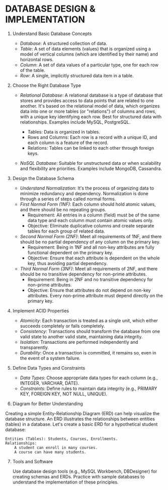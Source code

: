 # DATABASE DESIGN & IMPLEMENTATION

1. Understand Basic Database Concepts

    * _Database_: A structured collection of data.
    * _Table_: A set of data elements (values) that is organized using a model of vertical columns (which are identified by their name) and horizontal rows.
    * _Column_: A set of data values of a particular type, one for each row of the table.
    * _Row_: A single, implicitly structured data item in a table. 

2. Choose the Right Database Type

    * _Relational Database_: A relational database is a type of database that stores and provides access to data points that are related to one another. It's based on the relational model of data, which organizes data into one or more tables (or "relations") of columns and rows, with a unique key identifying each row. Best for structured data with relationships. Examples include MySQL, PostgreSQL.
      * Tables: Data is organized in tables.
      * Rows and Columns: Each row is a record with a unique ID, and each column is a feature of the record.
      * Relations: Tables can be linked to each other through foreign keys.

    * _NoSQL Database_: Suitable for unstructured data or when scalability and flexibility are priorities. Examples include MongoDB, Cassandra.

3. Design the Database Schema

    * _Understand Normalization_: It's the process of organizing data to minimize redundancy and dependency. Normalization is done through a series of steps called normal forms.
    * _First Normal Form (1NF)_: Each column should hold atomic values, and there should be no repeating groups.
      * Requirement: All entries in a column (field) must be of the same data type and each column must contain atomic values only.
      * Objective: Eliminate duplicative columns and create separate tables for each group of related data.
    * _Second Normal Form (2NF)_: Meet all requirements of 1NF, and there should be no partial dependency of any column on the primary key.
      * Requirement: Being in 1NF and all non-key attributes are fully functional dependent on the primary key.
      * Objective: Ensure that each attribute is dependent on the whole key, thus avoiding partial dependency.
    * _Third Normal Form (3NF)_: Meet all requirements of 2NF, and there should be no transitive dependency for non-prime attributes.
      * Requirement: Being in 2NF and no transitive dependency for non-prime attributes.
      * Objective: Ensure that attributes do not depend on non-key attributes. Every non-prime attribute must depend directly on the primary key.
        
4. Implement ACID Properties

    * _Atomicity_: Each transaction is treated as a single unit, which either succeeds completely or fails completely.
    * _Consistency_: Transactions should transform the database from one valid state to another valid state, maintaining data integrity.
    * _Isolation_: Transactions are performed independently and transparently.
    * _Durability_: Once a transaction is committed, it remains so, even in the event of a system failure.

5. Define Data Types and Constraints

    * _Data Types_: Choose appropriate data types for each column (e.g., INTEGER, VARCHAR, DATE).
    * _Constraints_: Define rules to maintain data integrity (e.g., PRIMARY KEY, FOREIGN KEY, NOT NULL, UNIQUE).

6. Diagram for Better Understanding

Creating a simple Entity-Relationship Diagram (ERD) can help visualize the database structure. An ERD illustrates the relationships between entities (tables) in a database. Let's create a basic ERD for a hypothetical student database:

    Entities (Tables): Students, Courses, Enrollments.
    Relationships:
        A student can enroll in many courses.
        A course can have many students.

7. Tools and Software

    Use database design tools (e.g., MySQL Workbench, DBDesigner) for creating schemas and ERDs.
    Practice with sample databases to understand the implementation of these principles.
